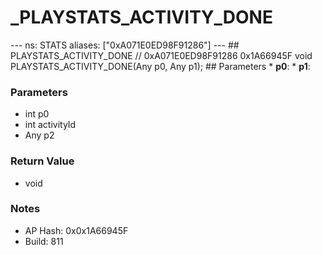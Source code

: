 # _PLAYSTATS_ACTIVITY_DONE

--- ns: STATS aliases: ["0xA071E0ED98F91286"] --- ## PLAYSTATS_ACTIVITY_DONE  // 0xA071E0ED98F91286 0x1A66945F void PLAYSTATS_ACTIVITY_DONE(Any p0, Any p1);  ## Parameters * **p0**: * **p1**:

### Parameters
* int p0
* int activityId
* Any p2

### Return Value
* void

### Notes
* AP Hash: 0x0x1A66945F
* Build: 811

